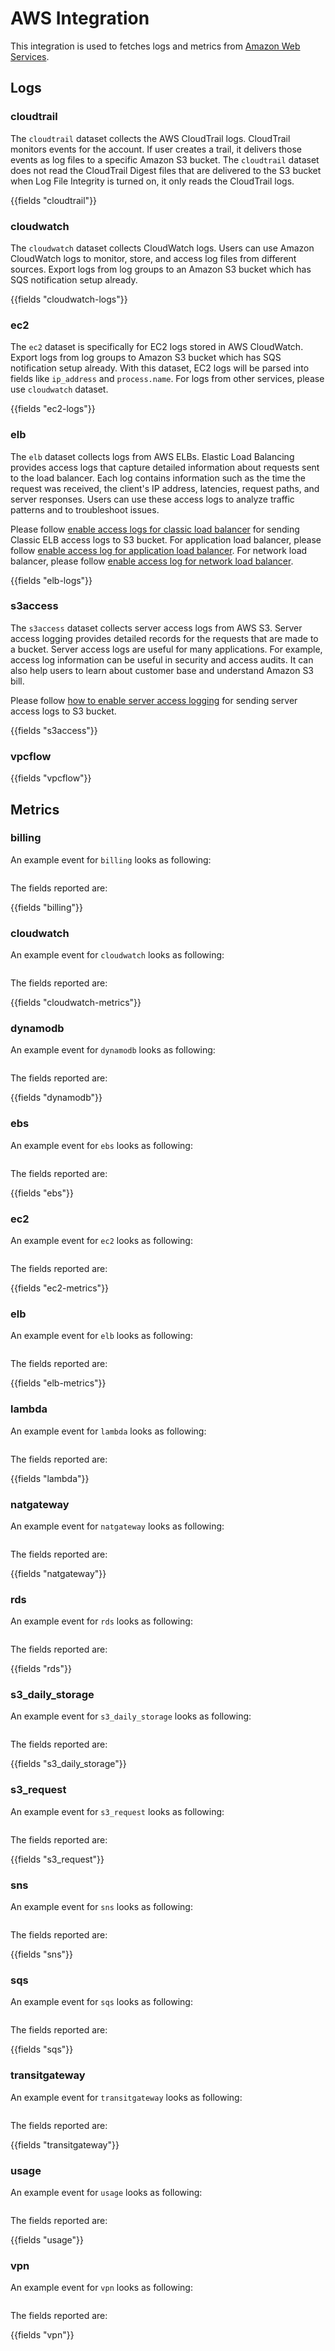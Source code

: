 # AWS Integration

This integration is used to fetches logs and metrics from 
[Amazon Web Services](https://aws.amazon.com/).

## Logs

### cloudtrail

The `cloudtrail` dataset collects the AWS CloudTrail logs. CloudTrail monitors 
events for the account. If user creates a trail, it delivers those events as log
 files to a specific Amazon S3 bucket. The `cloudtrail` dataset does not read 
 the CloudTrail Digest files that are delivered to the S3 bucket when Log File 
 Integrity is turned on, it only reads the CloudTrail logs.

{{fields "cloudtrail"}}

### cloudwatch

The `cloudwatch` dataset collects CloudWatch logs. Users can use Amazon 
CloudWatch logs to monitor, store, and access log files from different sources. 
Export logs from log groups to an Amazon S3 bucket which has SQS notification 
setup already.

{{fields "cloudwatch-logs"}}

### ec2

The `ec2` dataset is specifically for EC2 logs stored in AWS CloudWatch. Export logs
from log groups to Amazon S3 bucket which has SQS notification setup already.
With this dataset, EC2 logs will be parsed into fields like  `ip_address`
and `process.name`. For logs from other services, please use `cloudwatch` dataset.

{{fields "ec2-logs"}}

### elb

The `elb` dataset collects logs from AWS ELBs. Elastic Load Balancing provides 
access logs that capture detailed information about requests sent to the load 
balancer. Each log contains information such as the time the request was 
received, the client's IP address, latencies, request paths, and server 
responses. Users can use these access logs to analyze traffic patterns and to 
troubleshoot issues.

Please follow [enable access logs for classic load balancer](https://docs.aws.amazon.com/elasticloadbalancing/latest/classic/enable-access-logs.html)
for sending Classic ELB access logs to S3 bucket.
For application load balancer, please follow [enable access log for application load balancer](https://docs.aws.amazon.com/elasticloadbalancing/latest/application/load-balancer-access-logs.html#enable-access-logging).
For network load balancer, please follow [enable access log for network load balancer](https://docs.aws.amazon.com/elasticloadbalancing/latest//network/load-balancer-access-logs.html).

{{fields "elb-logs"}}

### s3access

The `s3access` dataset collects server access logs from AWS S3. Server access 
logging provides detailed records for the requests that are made to a bucket. 
Server access logs are useful for many applications. For example, access log 
information can be useful in security and access audits. It can also help users
to learn about customer base and understand Amazon S3 bill.

Please follow [how to enable server access logging](https://docs.aws.amazon.com/AmazonS3/latest/dev/ServerLogs.html#server-access-logging-overview)
for sending server access logs to S3 bucket.

{{fields "s3access"}}

### vpcflow

{{fields "vpcflow"}}


## Metrics

### billing

An example event for `billing` looks as following:

```$json
```

The fields reported are:

{{fields "billing"}}

### cloudwatch

An example event for `cloudwatch` looks as following:

```$json
```

The fields reported are:

{{fields "cloudwatch-metrics"}}

### dynamodb

An example event for `dynamodb` looks as following:

```$json
```

The fields reported are:

{{fields "dynamodb"}}

### ebs

An example event for `ebs` looks as following:

```$json
```

The fields reported are:

{{fields "ebs"}}

### ec2

An example event for `ec2` looks as following:

```$json
```

The fields reported are:

{{fields "ec2-metrics"}}

### elb

An example event for `elb` looks as following:

```$json
```

The fields reported are:

{{fields "elb-metrics"}}

### lambda

An example event for `lambda` looks as following:

```$json
```

The fields reported are:

{{fields "lambda"}}

### natgateway

An example event for `natgateway` looks as following:

```$json
```

The fields reported are:

{{fields "natgateway"}}

### rds

An example event for `rds` looks as following:

```$json
```

The fields reported are:

{{fields "rds"}}

### s3_daily_storage

An example event for `s3_daily_storage` looks as following:

```$json
```

The fields reported are:

{{fields "s3_daily_storage"}}

### s3_request

An example event for `s3_request` looks as following:

```$json
```

The fields reported are:

{{fields "s3_request"}}

### sns

An example event for `sns` looks as following:

```$json
```

The fields reported are:

{{fields "sns"}}

### sqs

An example event for `sqs` looks as following:

```$json
```

The fields reported are:

{{fields "sqs"}}

### transitgateway

An example event for `transitgateway` looks as following:

```$json
```

The fields reported are:

{{fields "transitgateway"}}

### usage

An example event for `usage` looks as following:

```$json
```

The fields reported are:

{{fields "usage"}}

### vpn

An example event for `vpn` looks as following:

```$json
```

The fields reported are:

{{fields "vpn"}}

